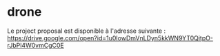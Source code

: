 # drone

Le project proposal est disponible à l'adresse suivante :
https://drive.google.com/open?id=1u0IowDmVnLDyn5kkWN9YT0QitpO-rJbPl4W0vmCgC0E
